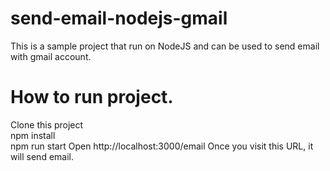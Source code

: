 # send-email-nodejs-gmail  
This is a sample project that run on NodeJS and can be used to send email with gmail account.  

# How to run project.  
Clone this project  
npm install  
npm run start
Open http://localhost:3000/email Once you visit this URL, it will send email.  